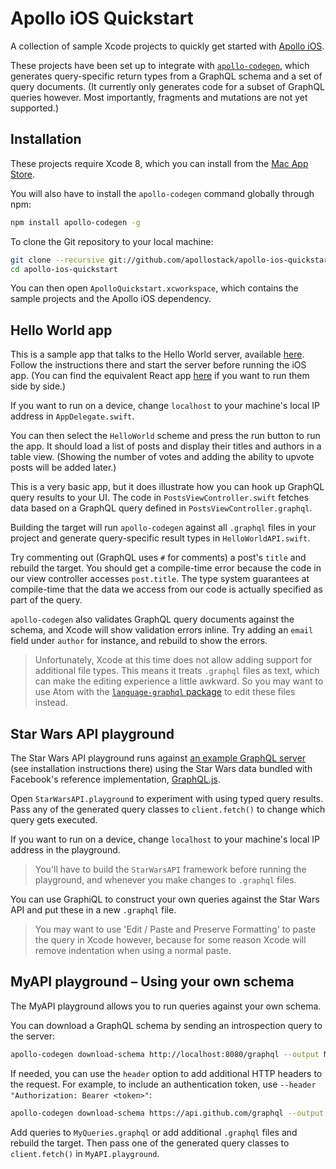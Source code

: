 # Apollo iOS Quickstart

A collection of sample Xcode projects to quickly get started with [Apollo iOS](https://github.com/apollostack/apollo-ios).

These projects have been set up to integrate with [`apollo-codegen`](https://github.com/apollostack/apollo-codegen), which generates query-specific return types from a GraphQL schema and a set of query documents. (It currently only generates code for a subset of GraphQL queries however. Most importantly, fragments and mutations are not yet supported.)

## Installation

These projects require Xcode 8, which you can install from the [Mac App Store](https://itunes.apple.com/en/app/xcode/id497799835?mt=12).

You will also have to install the `apollo-codegen` command globally through npm:

```sh
npm install apollo-codegen -g
```

To clone the Git repository to your local machine:

```sh
git clone --recursive git://github.com/apollostack/apollo-ios-quickstart.git
cd apollo-ios-quickstart
```

You can then open `ApolloQuickstart.xcworkspace`, which contains the sample projects and the Apollo iOS dependency.

## Hello World app

This is a sample app that talks to the Hello World server, available [here](https://github.com/apollostack/frontpage-server). Follow the instructions there and start the server before running the iOS app. (You can find the equivalent React app [here](https://github.com/apollostack/frontpage-react-app) if you want to run them side by side.)

If you want to run on a device, change `localhost` to your machine's local IP address in `AppDelegate.swift`.

You can then select the `HelloWorld` scheme and press the run button to run the app. It should load a list of posts and display their titles and authors in a table view. (Showing the number of votes and adding the ability to upvote posts will be added later.)

This is a very basic app, but it does illustrate how you can hook up GraphQL query results to your UI. The code in `PostsViewController.swift` fetches data based on a GraphQL query defined in `PostsViewController.graphql`.

Building the target will run `apollo-codegen` against all `.graphql` files in your project and generate query-specific result types in `HelloWorldAPI.swift`.

Try commenting out (GraphQL uses `#` for comments) a post's `title` and rebuild the target. You should get a compile-time error because the code in our view controller accesses `post.title`. The type system guarantees at compile-time that the data we access from our code is actually specified as part of the query.

`apollo-codegen` also validates GraphQL query documents against the schema, and Xcode will show validation errors inline. Try adding an `email` field under `author` for instance, and rebuild to show the errors.

> Unfortunately, Xcode at this time does not allow adding support for additional file types. This means it treats `.graphql` files as text, which can make the editing experience a little awkward. So you may want to use Atom with the [`language-graphql` package](https://atom.io/packages/language-graphql) to edit these files instead.

## Star Wars API playground

The Star Wars API playground runs against [an example GraphQL server](https://github.com/jahewson/graphql-starwars) (see installation instructions there) using the Star Wars data bundled with Facebook's reference implementation, [GraphQL.js](https://github.com/graphql/graphql-js).

Open `StarWarsAPI.playground` to experiment with using typed query results. Pass any of the generated query classes to `client.fetch()` to change which query gets executed.

If you want to run on a device, change `localhost` to your machine's local IP address in the playground.

> You'll have to build the `StarWarsAPI` framework before running the playground, and whenever you make changes to `.graphql` files.

You can use GraphiQL to construct your own queries against the Star Wars API and put these in a new `.graphql` file.

> You may want to use 'Edit / Paste and Preserve Formatting' to paste the query in Xcode however, because for some reason Xcode will remove indentation when using a normal paste.

## MyAPI playground – Using your own schema

The MyAPI playground allows you to run queries against your own schema.

You can download a GraphQL schema by sending an introspection query to the server:

```sh
apollo-codegen download-schema http://localhost:8080/graphql --output MyAPI/MyAPI/schema.json
```

If needed, you can use the `header` option to add additional HTTP headers to the request. For example, to include an authentication token, use `--header "Authorization: Bearer <token>"`:

```sh
apollo-codegen download-schema https://api.github.com/graphql --output MyAPI/MyAPI/schema.json --header "Authorization: Bearer <token>"
```

Add queries to `MyQueries.graphql` or add additional `.graphql` files and rebuild the target. Then pass one of the generated query classes to `client.fetch()` in `MyAPI.playground`.
